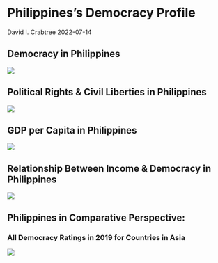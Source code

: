 Philippines’s Democracy Profile
================
David I. Crabtree
2022-07-14

## Democracy in Philippines

![](C:\Users\David\Desktop\PROGRA~1\FILESA~1\CFSS\hw06\reports\PHILIP~1/figure-gfm/Demscore-1.png)<!-- -->

## Political Rights & Civil Liberties in Philippines

![](C:\Users\David\Desktop\PROGRA~1\FILESA~1\CFSS\hw06\reports\PHILIP~1/figure-gfm/Political%20Rights%20&%20Civil%20Libs-1.png)<!-- -->

## GDP per Capita in Philippines

![](C:\Users\David\Desktop\PROGRA~1\FILESA~1\CFSS\hw06\reports\PHILIP~1/figure-gfm/GDP%20per%20Capita-1.png)<!-- -->

## Relationship Between Income & Democracy in Philippines

![](C:\Users\David\Desktop\PROGRA~1\FILESA~1\CFSS\hw06\reports\PHILIP~1/figure-gfm/Income%20&%20Dem-1.png)<!-- -->

## Philippines in Comparative Perspective:

### All Democracy Ratings in 2019 for Countries in Asia

![](C:\Users\David\Desktop\PROGRA~1\FILESA~1\CFSS\hw06\reports\PHILIP~1/figure-gfm/Democracy%20in%20Comparative%20Perspective-1.png)<!-- -->

